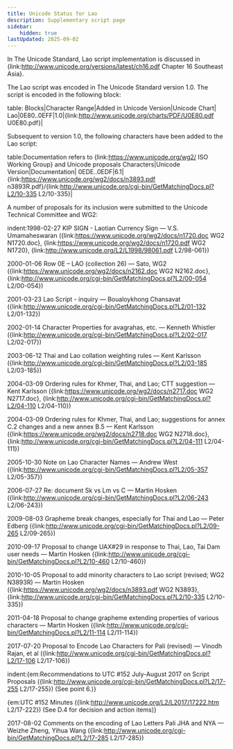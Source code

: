 ```yaml
---
title: Unicode Status for Lao
description: Supplementary script page
sidebar:
    hidden: true
lastUpdated: 2025-09-02
---
```


In The Unicode Standard, Lao script implementation is discussed in {link:http://www.unicode.org/versions/latest/ch16.pdf Chapter 16 Southeast Asia}.

[comment]: # (end of intro)

[comment]: # (start of blocks)

The Lao script was encoded in The Unicode Standard version 1.0. The script is encoded in the following block:

table:
Blocks|Character Range|Added in Unicode Version|Unicode Chart|
Lao|0E80..0EFF|1.0|{link:http://www.unicode.org/charts/PDF/U0E80.pdf U0E80.pdf}|

[comment]: # (end of blocks)

[comment]: # (start of chars)

Subsequent to version 1.0, the following characters have been added to the Lao script:

table:Documentation refers to {link:https://www.unicode.org/wg2/ ISO Working Group} and Unicode proposals
Characters|Unicode Version|Documentation|
0EDE..0EDF|6.1|{link:https://www.unicode.org/wg2/docs/n3893.pdf n3893R.pdf}/{link:http://www.unicode.org/cgi-bin/GetMatchingDocs.pl?L2/10-335 L2/10-335}|

[comment]: # (end of chars)

[comment]: # (start of rest)

A number of proposals for its inclusion were submitted to the Unicode Technical Committee and WG2:

indent:1998-02-27 KIP SIGN - Laotian Currency Sign — V.S. Umamaheswaran ({link:https://www.unicode.org/wg2/docs/n1720.doc WG2 N1720.doc}, {link:https://www.unicode.org/wg2/docs/n1720.pdf WG2 N1720}, {link:http://www.unicode.org/L2/L1998/98061.pdf L2/98-061})

2000-01-06 Row 0E – LAO (collection 26) — Sato,  WG2 ({link:https://www.unicode.org/wg2/docs/n2162.doc WG2 N2162.doc}, {link:http://www.unicode.org/cgi-bin/GetMatchingDocs.pl?L2/00-054 L2/00-054})

2001-03-23 Lao Script - inquiry — Boualoykhong Chansavat ({link:http://www.unicode.org/cgi-bin/GetMatchingDocs.pl?L2/01-132 L2/01-132})

2002-01-14 Character Properties for avagrahas, etc. — Kenneth Whistler ({link:http://www.unicode.org/cgi-bin/GetMatchingDocs.pl?L2/02-017 L2/02-017})

2003-06-12 Thai and Lao collation weighting rules — Kent Karlsson ({link:http://www.unicode.org/cgi-bin/GetMatchingDocs.pl?L2/03-185 L2/03-185})

2004-03-09 Ordering rules for Khmer, Thai, and Lao; CTT suggestion — Kent Karlsson ({link:https://www.unicode.org/wg2/docs/n2717.doc WG2 N2717.doc}, {link:http://www.unicode.org/cgi-bin/GetMatchingDocs.pl?L2/04-110 L2/04-110})

2004-03-09 Ordering rules for Khmer, Thai, and Lao; suggestions for annex C.2 changes and a new annex B.5 — Kent Karlsson ({link:https://www.unicode.org/wg2/docs/n2718.doc WG2 N2718.doc}, {link:http://www.unicode.org/cgi-bin/GetMatchingDocs.pl?L2/04-111 L2/04-111})

2005-10-30 Note on Lao Character Names — Andrew West ({link:http://www.unicode.org/cgi-bin/GetMatchingDocs.pl?L2/05-357 L2/05-357})

2006-07-27 Re: document Sk vs Lm vs C — Martin Hosken ({link:http://www.unicode.org/cgi-bin/GetMatchingDocs.pl?L2/06-243 L2/06-243})

2009-08-03 Grapheme break changes, especially for Thai and Lao — Peter Edberg ({link:http://www.unicode.org/cgi-bin/GetMatchingDocs.pl?L2/09-265 L2/09-265})

2010-09-17 Proposal to change UAX#29 in response to Thai, Lao, Tai Dam user needs — Martin Hosken ({link:http://www.unicode.org/cgi-bin/GetMatchingDocs.pl?L2/10-460 L2/10-460})

2010-10-05 Proposal to add minority characters to Lao script (revised; WG2 N3893R) — Martin Hosken  ({link:https://www.unicode.org/wg2/docs/n3893.pdf WG2 N3893}, {link:http://www.unicode.org/cgi-bin/GetMatchingDocs.pl?L2/10-335 L2/10-335})

2011-04-18 Proposal to change grapheme extending properties of various characters — Martin Hosken  ({link:http://www.unicode.org/cgi-bin/GetMatchingDocs.pl?L2/11-114 L2/11-114})

2017-07-20 Proposal to Encode Lao Characters for Pali (revised) — Vinodh Rajan, et al ({link:http://www.unicode.org/cgi-bin/GetMatchingDocs.pl?L2/17-106 L2/17-106})

indent:{em:Recommendations to UTC #152 July-August 2017 on Script Proposals ({link:http://www.unicode.org/cgi-bin/GetMatchingDocs.pl?L2/17-255 L2/17-255}) (See point 6.)}

{em:UTC #152 Minutes ({link:http://www.unicode.org/L2/L2017/17222.htm L2/17-222}) (See D.4 for decision and action items)}


2017-08-02 Comments on the encoding of Lao Letters Pali JHA and NYA — Weizhe Zheng, Yihua Wang ({link:http://www.unicode.org/cgi-bin/GetMatchingDocs.pl?L2/17-285 L2/17-285})

